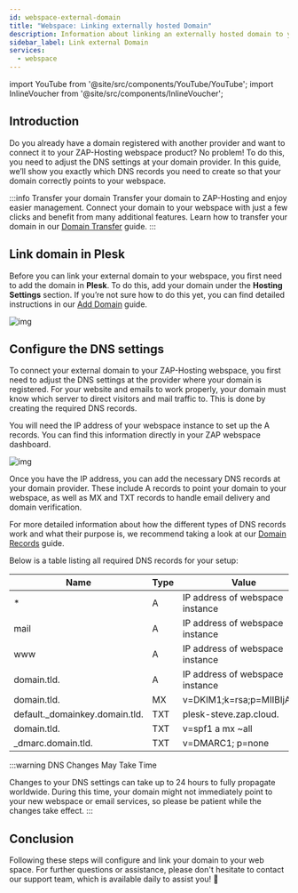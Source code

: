 ```yaml
---
id: webspace-external-domain
title: "Webspace: Linking externally hosted Domain"
description: Information about linking an externally hosted domain to your Webspace product from ZAP-Hosting - ZAP-Hosting.com Documentation
sidebar_label: Link external Domain
services:
  - webspace
---
```


import YouTube from '@site/src/components/YouTube/YouTube';
import InlineVoucher from '@site/src/components/InlineVoucher';



## Introduction

Do you already have a domain registered with another provider and want to connect it to your ZAP-Hosting webspace product? No problem! To do this, you need to adjust the DNS settings at your domain provider. In this guide, we’ll show you exactly which DNS records you need to create so that your domain correctly points to your webspace.

:::info Transfer your domain
Transfer your domain to ZAP-Hosting and enjoy easier management. Connect your domain to your webspace with just a few clicks and benefit from many additional features. Learn how to transfer your domain in our [Domain Transfer](domain-transfer.md) guide.
:::

<InlineVoucher />



## Link domain in Plesk

Before you can link your external domain to your webspace, you first need to add the domain in **Plesk**. To do this, add your domain under the **Hosting Settings** section. If you’re not sure how to do this yet, you can find detailed instructions in our [Add Domain](https://zap-hosting.com/guides/docs/webspace-adddomain) guide.

![img](https://screensaver01.zap-hosting.com/index.php/s/Kx7KDPEk3t6Tcbd/download)



## Configure the DNS settings

To connect your external domain to your ZAP-Hosting webspace, you first need to adjust the DNS settings at the provider where your domain is registered. For your website and emails to work properly, your domain must know which server to direct visitors and mail traffic to. This is done by creating the required DNS records.

You will need the IP address of your webspace instance to set up the A records. You can find this information directly in your ZAP webspace dashboard. 

![img](https://screensaver01.zap-hosting.com/index.php/s/DzpqenW4FwP6fbf/download)

Once you have the IP address, you can add the necessary DNS records at your domain provider. These include A records to point your domain to your webspace, as well as MX and TXT records to handle email delivery and domain verification.

For more detailed information about how the different types of DNS records work and what their purpose is, we recommend taking a look at our [Domain Records](domain-records.md) guide.

Below is a table listing all required DNS records for your setup:

| Name                           | Type | Value                           | TTL  | Prio |
| ------------------------------ | ---- | ------------------------------- | ---- | ---- |
| *                              | A    | IP address of webspace instance | 3600 | 0    |
| mail                           | A    | IP address of webspace instance | 3600 | 0    |
| www                            | A    | IP address of webspace instance | 3600 | 0    |
| domain.tld.                    | A    | IP address of webspace instance | 3600 | 0    |
| domain.tld.                    | MX   | v=DKIM1;k=rsa;p=MIIBIjA......   | 3600 | 10   |
| default._domainkey.domain.tld. | TXT  | plesk-steve.zap.cloud.          | 3600 | 0    |
| domain.tld.                    | TXT  | v=spf1 a mx ~all                | 3600 | 0    |
| _dmarc.domain.tld.             | TXT  | v=DMARC1; p=none                | 3600 | 0    |

:::warning DNS Changes May Take Time

Changes to your DNS settings can take up to 24 hours to fully propagate worldwide. During this time, your domain might not immediately point to your new webspace or email services, so please be patient while the changes take effect.
:::




## Conclusion
Following these steps will configure and link your domain to your web space.  For further questions or assistance, please don't hesitate to contact our support team, which is available daily to assist you! 🙂


<InlineVoucher />
